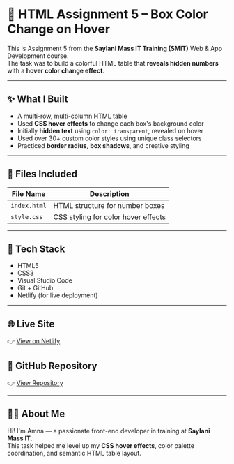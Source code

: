 # 🎨 HTML Assignment 5 – Box Color Change on Hover

This is Assignment 5 from the **Saylani Mass IT Training (SMIT)** Web & App Development course.  
The task was to build a colorful HTML table that **reveals hidden numbers** with a **hover color change effect**.

---

## ✨ What I Built

- A multi-row, multi-column HTML table
- Used **CSS hover effects** to change each box's background color
- Initially **hidden text** using `color: transparent`, revealed on hover
- Used over 30+ custom color styles using unique class selectors
- Practiced **border radius**, **box shadows**, and creative styling

---

## 📁 Files Included

| File Name   | Description                         |
|-------------|-------------------------------------|
| `index.html` | HTML structure for number boxes     |
| `style.css`  | CSS styling for color hover effects |

---

## 🧰 Tech Stack

- HTML5  
- CSS3  
- Visual Studio Code  
- Git + GitHub  
- Netlify (for live deployment)

---

## 🌐 Live Site  
👉 [View on Netlify](https://html-assignment-5-color-box.netlify.app)

## 📁 GitHub Repository  
👉 [View Repository](https://github.com/Amna7877/HTML-Assignment-5-Box-Color-Change)

---

## 👩‍💻 About Me

Hi! I'm Amna — a passionate front-end developer in training at **Saylani Mass IT**.  
This task helped me level up my **CSS hover effects**, color palette coordination, and semantic HTML table layout.


